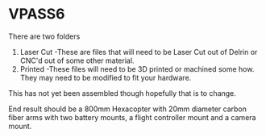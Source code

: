 VPASS6
======
There are two folders
1. Laser Cut
  -These are files that will need to be Laser Cut out of Delrin or CNC'd out of some other material.
2. Printed
  -These files will need to be 3D printed or machined some how.  They may need to be modified to fit your hardware.

This has not yet been assembled though hopefully that is to change.

End result should be a 800mm Hexacopter with 20mm diameter carbon fiber arms with two battery mounts, a flight 
controller mount and a camera mount.

